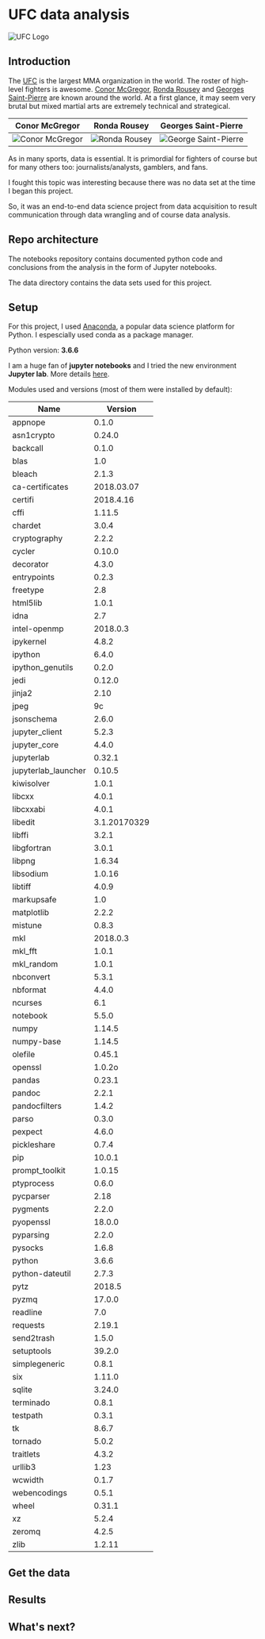 # UFC data analysis

![UFC Logo](https://upload.wikimedia.org/wikipedia/commons/0/0d/UFC_logo.svg)

## Introduction

The [UFC](https://en.wikipedia.org/wiki/Ultimate_Fighting_Championship) is the largest MMA organization in the world. The roster of high-level fighters is awesome. [Conor McGregor](http://www.ufc.com/fighter/Conor-McGregor), [Ronda Rousey](https://www.ufc.com/fighter/Ronda-Rousey) and [Georges Saint-Pierre](https://www.ufc.com/fighter/Georges-St-Pierre) are known around the world. At a first glance, it may seem very brutal but mixed martial arts are extremely technical and strategical.

Conor McGregor | Ronda Rousey | Georges Saint-Pierre 
--------------- | -------------- | ---------------------
![Conor McGregor](http://imagec.ufc.com/http%253A%252F%252Fmedia.ufc.tv%252Fgenerated_images_sorted%252FFighter%252FConor-McGregor%252FConor-McGregor_302601_medium_thumbnail.jpg?mw300-mh300-tc1) | ![Ronda Rousey](http://imagec.ufc.com/http%253A%252F%252Fmedia.ufc.tv%252Fgenerated_images_sorted%252FFighter%252FRonda-Rousey%252FRonda-Rousey_241883_medium_thumbnail.jpg?mw300-mh300-tc1) | ![George Saint-Pierre](http://imagec.ufc.com/http%253A%252F%252Fmedia.ufc.tv%252Fgenerated_images_sorted%252FFighter%252FGeorges-St-Pierre%252FGeorges-St-Pierre_318_medium_thumbnail.jpg?mw300-mh300-tc1)

As in many sports, data is essential. It is primordial for fighters of course but for many others too: journalists/analysts, gamblers, and fans.

I fought this topic was interesting because there was no data set at the time I began this project.

So, it was an end-to-end data science project from data acquisition to result communication through data wrangling and of course data analysis.

## Repo architecture

The notebooks repository contains documented python code and conclusions from the analysis in the form of Jupyter notebooks.

The data directory contains the data sets used for this project.

## Setup

For this project, I used [Anaconda](https://www.anaconda.com/), a popular data science platform for Python. I espescially used conda as a package manager.

Python version: **3.6.6**

I am a huge fan of **jupyter notebooks** and I tried the new environment **Jupyter lab**. More details [here](https://blog.jupyter.org/jupyterlab-is-ready-for-users-5a6f039b8906).

Modules used and versions (most of them were installed by default):

Name | Version
---- | --------
appnope                   |0.1.0            
asn1crypto                |0.24.0          
backcall                  |0.1.0            
blas                      |1.0             
bleach                    |2.1.3            
ca-certificates           |2018.03.07      
certifi                   |2018.4.16       
cffi                      |1.11.5          
chardet                   |3.0.4           
cryptography              |2.2.2           
cycler                    |0.10.0          
decorator                 |4.3.0            
entrypoints               |0.2.3            
freetype                  |2.8             
html5lib                  |1.0.1            
idna                      |2.7             
intel-openmp              |2018.0.3        
ipykernel                 |4.8.2            
ipython                   |6.4.0            
ipython_genutils          |0.2.0            
jedi                      |0.12.0           
jinja2                    |2.10             
jpeg                      |9c               
jsonschema                |2.6.0            
jupyter_client            |5.2.3            
jupyter_core              |4.4.0            
jupyterlab                |0.32.1           
jupyterlab_launcher       |0.10.5           
kiwisolver                |1.0.1             
libcxx                    |4.0.1             
libcxxabi                 |4.0.1             
libedit                   |3.1.20170329      
libffi                    |3.2.1             
libgfortran               |3.0.1             
libpng                    |1.6.34            
libsodium                 |1.0.16          
libtiff                   |4.0.9           
markupsafe                |1.0             
matplotlib                |2.2.2            
mistune                   |0.8.3           
mkl                       |2018.0.3         
mkl_fft                   |1.0.1            
mkl_random                |1.0.1            
nbconvert                 |5.3.1           
nbformat                  |4.4.0           
ncurses                   |6.1              
notebook                  |5.5.0           
numpy                     |1.14.5           
numpy-base                |1.14.5           
olefile                   |0.45.1          
openssl                   |1.0.2o           
pandas                    |0.23.1           
pandoc                    |2.2.1                
pandocfilters             |1.4.2                
parso                     |0.3.0                
pexpect                   |4.6.0                
pickleshare               |0.7.4                
pip                       |10.0.1           
prompt_toolkit            |1.0.15               
ptyprocess                |0.6.0                
pycparser                 |2.18             
pygments                  |2.2.0                
pyopenssl                 |18.0.0           
pyparsing                 |2.2.0            
pysocks                   |1.6.8            
python                    |3.6.6            
python-dateutil           |2.7.3                
pytz                      |2018.5           
pyzmq                     |17.0.0               
readline                  |7.0              
requests                  |2.19.1           
send2trash                |1.5.0                
setuptools                |39.2.0           
simplegeneric             |0.8.1                
six                       |1.11.0               
sqlite                    |3.24.0           
terminado                 |0.8.1             
testpath                  |0.3.1             
tk                        |8.6.7                
tornado                   |5.0.2    
traitlets                 |4.3.2    
urllib3                   |1.23                 
wcwidth                   |0.1.7    
webencodings              |0.5.1    
wheel                     |0.31.1               
xz                        |5.2.4                
zeromq                    |4.2.5    
zlib                      |1.2.11              

## Get the data

## Results

## What's next?
